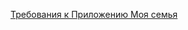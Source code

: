 [Требования к Приложению Моя семья](https://drive.google.com/file/d/1r2IfmMum3uoewVLxjUuJC95w6A82eDBZ/view?usp=sharing)